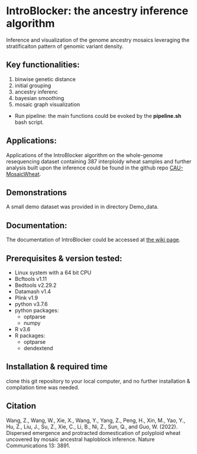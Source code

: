 # IntroBlocker: the ancestry inference algorithm
Inference and visualization of the genome ancestry mosaics leveraging the stratificaiton pattern of genomic variant density.

## Key functionalities:
1. binwise genetic distance
2. initial grouping
3. ancestry inferenc
4. bayesian smoothing
5. mosaic graph visualization

+ Run pipeline: the main functions could be evoked by the **pipeline.sh** bash script.

## Applications:
Applications of the IntroBlocker algorithm on the whole-genome resequencing dataset containing 387 interploidy wheat samples and further analysis built upon the inference could be found in the github repo [CAU-MosaicWheat](https://github.com/wangzihell/CAU-MosaicWheat).

## Demonstrations
A small demo dataset was provided in in directory Demo_data. 

## Documentation:
The documentation of IntroBlocker could be accessed at [the wiki page](https://github.com/wangzihell/IntroBlocker/wiki).  

## Prerequisites & version tested:
+ Linux system with a 64 bit CPU
+ Bcftools v1.11
+ Bedtools v2.29.2
+ Datamash v1.4
+ Plink v1.9
+ python v3.7.6
+ python packages:
  + optparse
  + numpy
+ R v3.6
+ R packages:
  + optparse
  + dendextend

## Installation & required time
clone this git repository to your local computer, and no further installation & compilation time was needed.
  
## Citation
Wang, Z., Wang, W., Xie, X., Wang, Y., Yang, Z., Peng, H., Xin, M., Yao, Y., Hu, Z., Liu, J., Su, Z., Xie, C., Li, B., Ni, Z., Sun, Q., and Guo, W. (2022). Dispersed emergence and protracted domestication of polyploid wheat uncovered by mosaic ancestral haploblock inference. Nature Communications 13: 3891.

